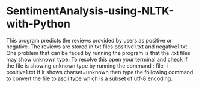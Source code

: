 # SentimentAnalysis-using-NLTK-with-Python
This program predicts the reviews provided by users as positive or negative. The reviews are stored in txt files positive1.txt and negative1.txt.
One problem that can be faced by running the program is that the .txt files may show unknown type. To resolve this open your terminal and check if the file is showing unknown type by running the command : file -i positive1.txt
If it shows charset=unknown then type the following command to convert the file to ascii type which is a subset of utf-8 encoding.
